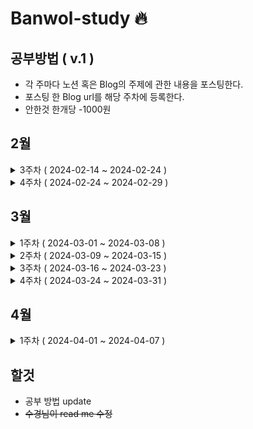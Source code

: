 # Banwol-study 🔥

## 공부방법 ( v.1 )

- 각 주마다 노션 혹은 Blog의 주제에 관한 내용을 포스팅한다.
- 포스팅 한 Blog url를 해당 주차에 등록한다.
- 안한것 한개당 -1000원

## 2월

<details>
   <summary>3주차 ( 2024-02-14 ~ 2024-02-24 )</summary>

1. 면접 준비
   - 신입 개발자 기술면접 질문 정리 - 자료구조 (3개)
   - 출처 <a href="https://dev-coco.tistory.com/159">슬기로운 개발생활<a>
2. 책
   - 객체지향의 사실과 오해
   - 01 / 협력하는 객체들의 공동체
   - 02 / 이상한 나라의 객체
3. 코테 공부 (알고리즘)

   - 동적 배열 이론 정리
   - 연습문제 2문제
   - 출처 <a href="https://www.youtube.com/watch?v=mBeyFsHqzHg">[바킹독의 실전 알고리즘] 0x03강 - 배열</a>

4. SQL 문제 2문제
   - 프로그래머스 min/max 2문제

## <a href= "https://github.com/nicednjsdud">정원영</a>

### 1) 면접 준비

<a href="https://nicednjsdud.github.io/etc/etc-%EC%9E%90%EB%A3%8C%EA%B5%AC%EC%A1%B01/">(자료구조) 면접 준비 - 1</a>

### 2) 책

- V

### 3) 코테 공부

1. 자료구조 정리

<a href="https://nicednjsdud.github.io/computer%20science/computer-science-Data-Structure-%EB%B0%B0%EC%97%B4/">(알고리즘) 바킹독의 실전 알고리즘 0x03강 ( 배열 )</a>

2. 자료구조 연습문제

<a href="https://nicednjsdud.github.io/algorithm/Algorithm-BackJoon-BackJoon_10808/">BackJoon Algorithm 10808 알파벳 개수 (Java)</a>

<a href="https://nicednjsdud.github.io/algorithm/Algorithm-BackJoon-BackJoon_5648/">BackJoon Algorithm 역원소 정렬 5648 (Java)</a>

3. SQL 문제

- V
- V

---

## <a href="https://github.com/Sukyeong-Kwak">곽수경</a>

### 1) 면접 준비(자료구조 정리와 같음)

### 2) 책

- x

### 3) 코테 공부

1. 자료구조 정리

- <a href="https://velog.io/@sukk/%EB%B0%B0%EC%97%B4">[자료구조] 1. 배열</a>

- <a href="https://velog.io/@sukk/%EC%9E%90%EB%A3%8C%EA%B5%AC%EC%A1%B0-%EC%8A%A4%ED%83%9D">[자료구조] 2. 스택</a>

2. 자료구조 연습문제

- <a href="https://velog.io/@sukk/%EB%B0%B1%EC%A4%80-10808.-%EC%95%8C%ED%8C%8C%EB%B2%B3-%EA%B0%9C%EC%88%98-Java">[백준] 10808. 알파벳 개수 (Java)</a>

- <a href="https://velog.io/@sukk/%EB%B0%B1%EC%A4%80-10828.-%EC%8A%A4%ED%83%9D-Java">[백준] 10828. 스택 (Java)
  </a>

3. SQL 문제

- 6문제

---

</details>
<details>
   <summary>4주차 ( 2024-02-24 ~ 2024-02-29 )</summary>

1. 면접 준비
   - 신입 개발자 기술면접 질문 정리 - 자료구조 (3개)
   - 출처 <a href="https://dev-coco.tistory.com/159">슬기로운 개발생활<a>
2. 책

   - 객체지향의 사실과 오해
   - 03 / 협력하는 객체들의 공동체
   - 04 / 이상한 나라의 객체

3. 코테 공부 (알고리즘)

   - 연결리스트
   - 스택
   - 연습문제 2문제
   - 출처 <a href="https://www.youtube.com/watch?v=mBeyFsHqzHg">[바킹독의 실전 알고리즘] 0x03강 - 배열</a>

## <a href= "https://github.com/nicednjsdud">정원영</a>

### 1) 면접 준비

<a href="https://nicednjsdud.github.io/etc/etc-%EC%9E%90%EB%A3%8C%EA%B5%AC%EC%A1%B01-2/">(자료구조) 면접 준비 - 2</a>

### 2) 책

- V

### 3) 코테 공부

1. 자료구조 정리

<a href="https://nicednjsdud.github.io/computer%20science/computer-science-Data-Structure-%EC%97%B0%EA%B2%B0%EB%A6%AC%EC%8A%A4%ED%8A%B8/">(알고리즘) 바킹독의 실전 알고리즘 0x04강 ( 연결리스트 )</a>

<a href="https://nicednjsdud.github.io/computer%20science/computer-science-Data-Structure-%EC%8A%A4%ED%83%9D/">(알고리즘) 바킹독의 실전 알고리즘 0x05강 ( 스택 )</a>

## <a href="https://github.com/Sukyeong-Kwak">곽수경</a>

### 1) 면접 준비(자료구조 정리와 같음)

### 2) 책

- x

### 3) 코테 공부

1. 자료구조 정리

2. 자료구조 연습문제

---

</details>

## 3월

<details>
   <summary>1주차 ( 2024-03-01 ~ 2024-03-08 )</summary>
   
   1. 면접 준비
      - 신입 개발자 기술면접 질문 정리 - 자료구조 (3개)
      - 출처 <a href="https://dev-coco.tistory.com/159">슬기로운 개발생활<a>
   2. 책
      - 객체지향의 사실과 오해
      - 05 / 협력하는 객체들의 공동체
      - 06 / 이상한 나라의 객체
      - 07 / 이상한 나라의 객체
   3. 코테 공부 (알고리즘)
      - 큐
      - 덱
      - 연습문제 2문제

## <a href= "https://github.com/nicednjsdud">정원영</a>

### 1) 면접 준비

<a href="https://nicednjsdud.github.io/etc/etc-%EC%9E%90%EB%A3%8C%EA%B5%AC%EC%A1%B01-3/">(자료구조) 면접 준비 - 3</a>

### 2) 책

- X

### 3) 코테 공부

1.  자료구조 정리

<a href="https://nicednjsdud.github.io/computer%20science/computer-science-Data-Structure-%ED%81%90/">(알고리즘) 바킹독의 실전 알고리즘 0x06강 ( 큐 )</a>

<a href="https://nicednjsdud.github.io/computer%20science/computer-science-Data-Structure-%EB%8D%B1/">(알고리즘) 바킹독의 실전 알고리즘 0x07강 ( 덱 )</a>

---

## <a href="https://github.com/Sukyeong-Kwak">곽수경</a>

### 1) 면접 준비(자료구조 정리와 같음)

### 2) 책

- V

### 3) 코테 공부

1.  자료구조 정리

---

</details>
<details>
   <summary>2주차 ( 2024-03-09 ~ 2024-03-15 )</summary>
   
   1. 면접 준비
      - 신입 개발자 기술면접 질문 정리 - 자료구조 (3개)
      - 출처 <a href="https://dev-coco.tistory.com/159">슬기로운 개발생활<a>
   2. 책
      - effective java
   3. 코테 공부 (알고리즘)
      - 스택의 활용(수식의 괄호 쌍)
      - BFS
      - 연습문제 2문제

## <a href= "https://github.com/nicednjsdud">정원영</a>

### 1) 면접 준비

<a href="https://nicednjsdud.github.io/etc/etc-%EC%9E%90%EB%A3%8C%EA%B5%AC%EC%A1%B01-4/">(자료구조) 면접 준비 - 4</a>

### 2) 책

- X

### 3) 코테 공부

1.  자료구조 정리

<a href="https://nicednjsdud.github.io/computer%20science/computer-science-Data-Structure-%EC%8A%A4%ED%83%9D%EC%9D%98-%ED%99%9C%EC%9A%A9/">(알고리즘) 바킹독의 실전 알고리즘 0x08강 ( 스택의 활용 )</a>

<a href="https://nicednjsdud.github.io/computer%20science/computer-science-Data-Structure-BFS/">(알고리즘) 바킹독의 실전 알고리즘 0x09강 ( BFS )
</a>

---

## <a href="https://github.com/Sukyeong-Kwak">곽수경</a>

### 1) 면접 준비(자료구조 정리와 같음)

- <a href="https://velog.io/@sukk/%EC%9E%90%EB%A3%8C%EA%B5%AC%EC%A1%B0-5.-%EB%8D%B1">[바킹독 실전 알고리즘] 5. 덱</a>
- <a href="https://velog.io/@sukk/%EB%B0%94%ED%82%B9%EB%8F%85-8.-%EC%88%98%EC%8B%9D%EC%9D%98-%EA%B4%84%ED%98%B8-%EC%8C%8D-%EC%8A%A4%ED%83%9D-%ED%99%9C%EC%9A%A9">[바킹독의 실전 알고리즘] 6. 수식의 괄호 쌍 (스택 활용)</a>
- <a href="https://velog.io/@sukk/%EB%B0%94%ED%82%B9%EB%8F%85%EC%9D%98-%EC%8B%A4%EC%A0%84-%EC%95%8C%EA%B3%A0%EB%A6%AC%EC%A6%98-7.-BFS">[바킹독의 실전 알고리즘] 7. BFS</a>
- <a href="https://velog.io/@sukk/%EC%89%AC%EC%9A%B4%EC%BD%94%EB%93%9C-%EB%8D%B0%EC%9D%B4%ED%84%B0-%EA%B5%AC%EC%A1%B0-Map%EA%B3%BC-Hash-Table">[쉬운코드 - 데이터 구조] Map과 Hash Table</a>

### 2) 책

### 3) 코테 공부

1.  자료구조 정리

---

</details>

<details>
   <summary>3주차 ( 2024-03-16 ~ 2024-03-23 )</summary>
   
   1. 면접 준비
      - 신입 개발자 기술면접 질문 정리 - 알고리즘 (3개)
      - 출처 <a href="https://dev-coco.tistory.com/159">슬기로운 개발생활<a>
   2. 책
      - effective java
   3. 코테 공부 (알고리즘)
      - DFS
      - 재귀
      - 연습문제 2문제

## <a href= "https://github.com/nicednjsdud">정원영</a>

### 1) 면접 준비

### 2) 책

- X

### 3) 코테 공부

1.  자료구조 정리

<a href="https://nicednjsdud.github.io/computer%20science/computer-science-Data-Structure-DFS/">(알고리즘) 바킹독의 실전 알고리즘 0x0A강 ( DFS )</a>

<a href="https://nicednjsdud.github.io/computer%20science/computer-science-Data-Structure-%EC%9E%AC%EA%B7%80/">(알고리즘) 바킹독의 실전 알고리즘 0x0B강 ( 재귀 )
</a>

---

## <a href="https://github.com/Sukyeong-Kwak">곽수경</a>

### 1) 면접 준비(자료구조 정리와 같음)

### 2) 책

### 3) 코테 공부

1.  자료구조 정리

---

</details>

<details>
   <summary>4주차 ( 2024-03-24 ~ 2024-03-31 )</summary>
   
   1. 면접 준비
      - 신입 개발자 기술면접 질문 정리 - 알고리즘 (3개)
      - 출처 <a href="https://dev-coco.tistory.com/159">슬기로운 개발생활<a>
   2. 책
      - effective java
   3. 코테 공부 (알고리즘)
      - 백트래킹
      - 시뮬레이션
      - 연습문제 2문제

## <a href= "https://github.com/nicednjsdud">정원영</a>

### 1) 면접 준비

### 2) 책

- X

### 3) 코테 공부

1.  자료구조 정리

<a href="https://nicednjsdud.github.io/computer%20science/computer-science-Data-Structure-%EB%B0%B1%ED%8A%B8%EB%A0%88%ED%82%B9/">(알고리즘) 바킹독의 실전 알고리즘 0x0C강 ( 백트래킹 )</a>

<a href=""> 시뮬레이션 </a>

---

## <a href="https://github.com/Sukyeong-Kwak">곽수경</a>

### 1) 면접 준비(자료구조 정리와 같음)

### 2) 책

### 3) 코테 공부

1.  자료구조 정리

---

</details>

## 4월

<details>
   <summary>1주차 ( 2024-04-01 ~ 2024-04-07 )</summary>
   
   1. 면접 준비
      - 신입 개발자 기술면접 질문 정리 - 알고리즘 (3개)
      - 출처 <a href="https://dev-coco.tistory.com/159">슬기로운 개발생활<a>
   2. 책
      - effective java
   3. 코테 공부 (알고리즘)
      - 정렬 I
      - 정렬 II
      - 연습문제 2문제

## <a href= "https://github.com/nicednjsdud">정원영</a>

### 1) 면접 준비

### 2) 책

- X

### 3) 코테 공부

1.  자료구조 정리

<a href="https://nicednjsdud.github.io/computer%20science/computer-science-Data-Structure-%EC%A0%95%EB%A0%AC-I/">(알고리즘) 바킹독의 실전 알고리즘 0x0E강 ( 정렬 I )</a>

<a href="https://nicednjsdud.github.io/computer%20science/computer-science-Data-Structure-%EC%A0%95%EB%A0%AC-II/">(알고리즘) 바킹독의 실전 알고리즘 0x0F강 ( 정렬 II )</a>

---

## <a href="https://github.com/Sukyeong-Kwak">곽수경</a>

### 1) 면접 준비(자료구조 정리와 같음)

### 2) 책

### 3) 코테 공부

1.  자료구조 정리

---

</details>

## 할것

- 공부 방법 update
- ~~수경님이 read me 수정~~
